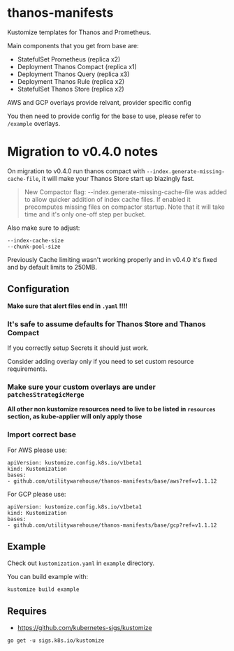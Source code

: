 # thanos-manifests

Kustomize templates for Thanos and Prometheus.

Main components that you get from base are:

- StatefulSet Prometheus    (replica x2)
- Deployment Thanos Compact (replica x1)
- Deployment Thanos Query   (replica x3)
- Deployment Thanos Rule    (replica x2)
- StatefulSet Thanos Store  (replica x2)

AWS and GCP overlays provide relvant, provider specific config

You then need to provide config for the base to use, please refer to `/example`
overlays.

# Migration to v0.4.0 notes

On migration to v0.4.0 run thanos compact with `--index.generate-missing-cache-file`, it will make your Thanos Store start up blazingly fast.

> New Compactor flag: --index.generate-missing-cache-file was added to allow quicker addition of index cache files. If enabled it precomputes missing files on compactor startup. Note that it will take time and it's only one-off step per bucket.<Paste>

Also make sure to adjust:

```
--index-cache-size
--chunk-pool-size
```

Previously Cache limiting wasn't working properly and in v0.4.0 it's fixed and by default limits to 250MB.

## Configuration

**Make sure that alert files end in `.yaml` !!!!**

### It's safe to assume defaults for Thanos Store and Thanos Compact

If you correctly setup Secrets it should just work. 

Consider adding overlay only if you need to set custom resource requirements.

### Make sure your custom overlays are under `patchesStrategicMerge`

**All other non kustomize resources need to live to be listed in `resources` section, as kube-applier will only apply those**

### Import correct base

For AWS please use:

```
apiVersion: kustomize.config.k8s.io/v1beta1
kind: Kustomization
bases:
- github.com/utilitywarehouse/thanos-manifests/base/aws?ref=v1.1.12
```

For GCP please use:

```
apiVersion: kustomize.config.k8s.io/v1beta1
kind: Kustomization
bases:
- github.com/utilitywarehouse/thanos-manifests/base/gcp?ref=v1.1.12
```

## Example

Check out `kustomization.yaml` in `example` directory. 

You can build example with:

```
kustomize build example 
```

## Requires

- https://github.com/kubernetes-sigs/kustomize

```
go get -u sigs.k8s.io/kustomize
```

